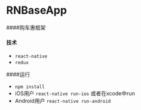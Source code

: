 # RNBaseApp
####购车惠框架

#### 技术
- `react-native`
- `redux`

####运行
- `npm install` 
- iOS用户 `react-native run-ios` 或者在xcode中run
- Android用户 `react-native run-android`

